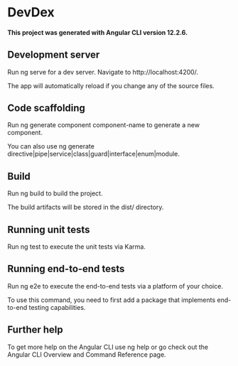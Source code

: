 # DevDex

#### This project was generated with Angular CLI version 12.2.6.

## Development server
Run ng serve for a dev server. Navigate to http://localhost:4200/. 
<p>The app will automatically reload if you change any of the source files.

## Code scaffolding
Run ng generate component component-name to generate a new component. 
<p>You can also use ng generate directive|pipe|service|class|guard|interface|enum|module.

## Build
Run ng build to build the project. 
<p>The build artifacts will be stored in the dist/ directory.

## Running unit tests
Run ng test to execute the unit tests via Karma.

## Running end-to-end tests
Run ng e2e to execute the end-to-end tests via a platform of your choice. 
<p>To use this command, you need to first add a package that implements end-to-end testing capabilities.

## Further help
To get more help on the Angular CLI use ng help or go check out the Angular CLI Overview and Command Reference page.
